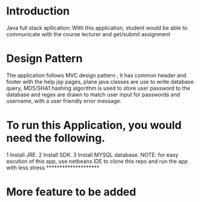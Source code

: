 # Introduction
Java full stack apllication: With this application, 
student would be able to communicate with the course 
lecturer and get/submit assignment
# Design Pattern
The application follows MVC design pattern , it has common header and footer with the help jsp pages,
plane java classes are use to write database query, MD5/SHA1 hashing algorithm is used to store user password to 
the database and regex are drawn to match user input for passwords and username, with a user friendly error message.
# To run this Application, you would need the following.
1 Install JRE.
2 Install SDK. 
3 Install MYSQL database.
NOTE: for easy excution of this app, use netbeans IDE to clone this repo and run the app with less stress ******************** 
# More feature to be added
